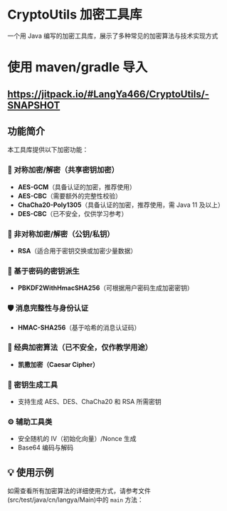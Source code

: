 # CryptoUtils 加密工具库

一个用 Java 编写的加密工具库，展示了多种常见的加密算法与技术实现方式

# 使用 maven/gradle 导入
https://jitpack.io/#LangYa466/CryptoUtils/-SNAPSHOT
---

## 功能简介

本工具库提供以下加密功能：

### 🔐 对称加密/解密（共享密钥加密）

- **AES-GCM**（具备认证的加密，推荐使用）
- **AES-CBC**（需要额外的完整性校验）
- **ChaCha20-Poly1305**（具备认证的加密，推荐使用，需 Java 11 及以上）
- **DES-CBC**（已不安全，仅供学习参考）

### 🔑 非对称加密/解密（公钥/私钥）

- **RSA**（适合用于密钥交换或加密少量数据）

### 🔏 基于密码的密钥派生

- **PBKDF2WithHmacSHA256**（可根据用户密码生成加密密钥）

### 🛡️ 消息完整性与身份认证

- **HMAC-SHA256**（基于哈希的消息认证码）

### 📜 经典加密算法（已不安全，仅作教学用途）

- **凯撒加密（Caesar Cipher）**

### 🧰 密钥生成工具

- 支持生成 AES、DES、ChaCha20 和 RSA 所需密钥

### ⚙️ 辅助工具类

- 安全随机的 IV（初始化向量）/Nonce 生成
- Base64 编码与解码

## 💡 使用示例

如需查看所有加密算法的详细使用方式，请参考文件(src/test/java/cn/langya/Main)中的 `main` 方法：
